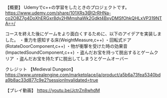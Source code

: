 【概要】
Udemyでc++の学習をしたときのプロジェクトです。
https://www.udemy.com/share/101XRs3@I2rRHNa-co2O8Z7g4DoXhERGxr8dy2HMmshaWk2Gdkt4BxyDMSfOhkQHLxVP319NTA==/

コースを終えた後にゲームをより面白くするために、以下のアイデアを実装しました。
・重力を感知する床(WeightMeasure,c++)
・回転式ドア(RotateDoorComponent,c++)
・物が衝撃を受けた時の効果音(ImpactedSoundComponent,c++)
・盗んだお宝を持って脱出するとゲームクリア
・盗んだお宝を持たずに脱出してしまうとゲームオーバー

クレジット
【Medieval Dungeon】
https://www.unrealengine.com/marketplace/ja/product/a5b6a73fea5340bda9b8ac33d877c9e2?sessionInvalidated=true

【プレイ動画】
https://youtu.be/JctrZn8whdM


